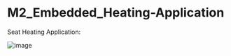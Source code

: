 # M2_Embedded_Heating-Application

Seat Heating Application:

![image](https://user-images.githubusercontent.com/94346768/144188758-a665828f-7eaa-42a5-b8c3-5ca2f0094add.png)

